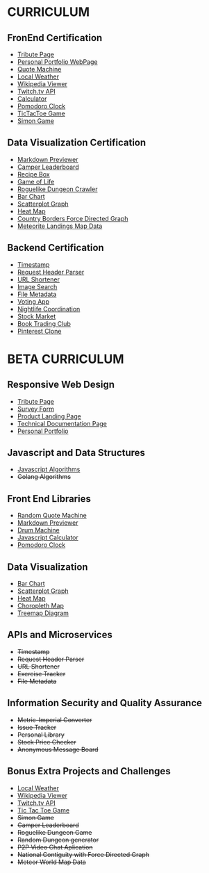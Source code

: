 # CURRICULUM

## FronEnd Certification
 
* [Tribute Page](https://codepen.io/BrusBilis/pen/LkBOWv)  
* [Personal Portfolio WebPage](https://codepen.io/BrusBilis/pen/akjqqV)  
* [Quote Machine](https://codepen.io/BrusBilis/pen/ZOqOAaRandom)
* [Local Weather](https://codepen.io/BrusBilis/pen/bZmaLY)
* [Wikipedia Viewer](https://codepen.io/BrusBilis/pen/QEkxBX)
* [Twitch.tv API](https://codepen.io/BrusBilis/pen/QEJyGr) 
* [Calculator](https://codepen.io/BrusBilis/pen/YGKkLG) 
* [Pomodoro Clock](https://codepen.io/BrusBilis/pen/kkNRbp)
* [TicTacToe Game](https://codepen.io/BrusBilis/pen/zKdgrw)
* [Simon Game](https://codepen.io/BrusBilis/pen/LRjwad)
  
## Data Visualization Certification
            
* [Markdown Previewer](https://codepen.io/BrusBilis/pen/RGZxmZ)
* [Camper Leaderboard](https://codepen.io/BrusBilis/pen/ALmQdQ)
* [Recipe Box](https://codepen.io/BrusBilis/pen/XjOjvJ)
* [Game of Life](https://codepen.io/BrusBilis/pen/BLrgNg)
* [Roguelike Dungeon Crawler](https://codepen.io/BrusBilis/pen/oYvaWa)
* [Bar Chart](https://codepen.io/BrusBilis/pen/ZpAaLJ)
* [Scatterplot Graph](https://codepen.io/BrusBilis/pen/zKRWyL)
* [Heat Map](https://codepen.io/BrusBilis/pen/BLYXdR) 
* [Country Borders Force Directed Graph](https://codepen.io/BrusBilis/pen/vXjpKw)
* [Meteorite Landings Map Data](https://codepen.io/BrusBilis/pen/kkjNNE)
            
## Backend Certification

* [Timestamp](https://brusbilis.com/freecodecamp/old-v1/apis/time/time.html)
* [Request Header Parser](https://brusbilis.com/freecodecamp/old-v1/apis/parser/parser.html)
* [URL Shortener](https://brusbilis.com/freecodecamp/old-v1/apis/url/url.html)
* [Image Search](https://brusbilis.com/freecodecamp/old-v1/apis/image/image.html)
* [File Metadata](https://brusbilis.com/freecodecamp/old-v1/apis/file/file.html)
* [Voting App](https://brusbilis.com/freecodecamp/old-v1/webapps/voting/guest/)
* [Nightlife Coordination](https://brusbilis.com/freecodecamp/old-v1/webapps/nightlife/guest)
* [Stock Market](https://brusbilis.com/freecodecamp/old-v1/webapps/stock/stock.html)
* [Book Trading Club](https://brusbilis.com/freecodecamp/old-v1/webapps/book/guest)
* [Pinterest Clone](https://brusbilis.com/freecodecamp/old-v1/webapps/pintelest/)
   



# BETA CURRICULUM

## Responsive Web Design

* [Tribute Page](https://brusbilis.com/freecodecamp/1-responsive/tribute/tribute.html)  
* [Survey Form](https://brusbilis.com/freecodecamp/1-responsive/form/form.html)
* [Product Landing Page](https://brusbilis.com/freecodecamp/1-responsive/landing/landing.html)
* [Technical Documentation Page](https://brusbilis.com/freecodecamp/1-responsive/doc/doc.html)
* [Personal Portfolio](https://brusbilis.com/freecodecamp/1-responsive/portfolio/portfolio.html)  

## Javascript and Data Structures

* [Javascript Algorithms](https://brusbilis.com/freecodecamp/2-algorithm/algorithm.html)
* ~~Golang Algorithms~~

## Front End Libraries

* [Random Quote Machine](https://brusbilis.com/freecodecamp/3-frontEnd/quote/quote.html)  
* [Markdown Previewer](https://brusbilis.com/freecodecamp/3-frontEnd/markdown/markdown.html)  
* [Drum Machine](https://brusbilis.com/freecodecamp/3-frontEnd/drum/drum.html)
* [Javascript Calculator](https://brusbilis.com/freecodecamp/3-frontEnd/calculator/calculator.html)
* [Pomodoro Clock](https://brusbilis.com/freecodecamp/3-frontEnd/clock/clock.html)

## Data Visualization

* [Bar Chart](https://brusbilis.com/freecodecamp/4-data/bar/bar.html)
* [Scatterplot Graph](https://brusbilis.com/freecodecamp/4-data/scatterplot/scatterplot.html)
* [Heat Map](https://brusbilis.com/freecodecamp/4-data/heat/heat.html)
* [Choropleth Map](https://brusbilis.com/freecodecamp/4-data/choropleth/choropleth.html)
* [Treemap Diagram](https://brusbilis.com/freecodecamp/4-data/treemap/treemap.html)

## APIs and Microservices

* ~~Timestamp~~
* ~~Request Header Parser~~
* ~~URL Shortener~~
* ~~Exercise Tracker~~
* ~~File Metadata~~

## Information Security and Quality Assurance

* ~~Metric-Imperial Converter~~
* ~~Issue Tracker~~
* ~~Personal Library~~
* ~~Stock Price Checker~~
* ~~Anonymous Message Board~~

## Bonus Extra Projects and Challenges

* [Local Weather](https://brusbilis.com/freecodecamp/7-bonus/weather/weather.html)
* [Wikipedia Viewer](https://brusbilis.com/freecodecamp/7-bonus/wiki/wiki.html)  
* [Twitch.tv API](https://brusbilis.com/freecodecamp/7-bonus/twitch/twitch.html)
* [Tic Tac Toe Game](https://brusbilis.com/freecodecamp/7-bonus/tictactoe/tictactoe.html)  
* ~~Simon Game~~  
* ~~Camper Leaderboard~~
* ~~Roguelike Dungeon Game~~
* ~~Random Dungeon generator~~
* ~~P2P Video Chat Aplication~~
* ~~National Contiguity with Force Directed Graph~~
* ~~Meteor World Map Data~~


